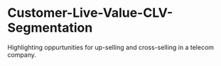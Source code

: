 # Customer-Live-Value-CLV-Segmentation
Highlighting oppurtunities for up-selling  and cross-selling in a telecom company.
